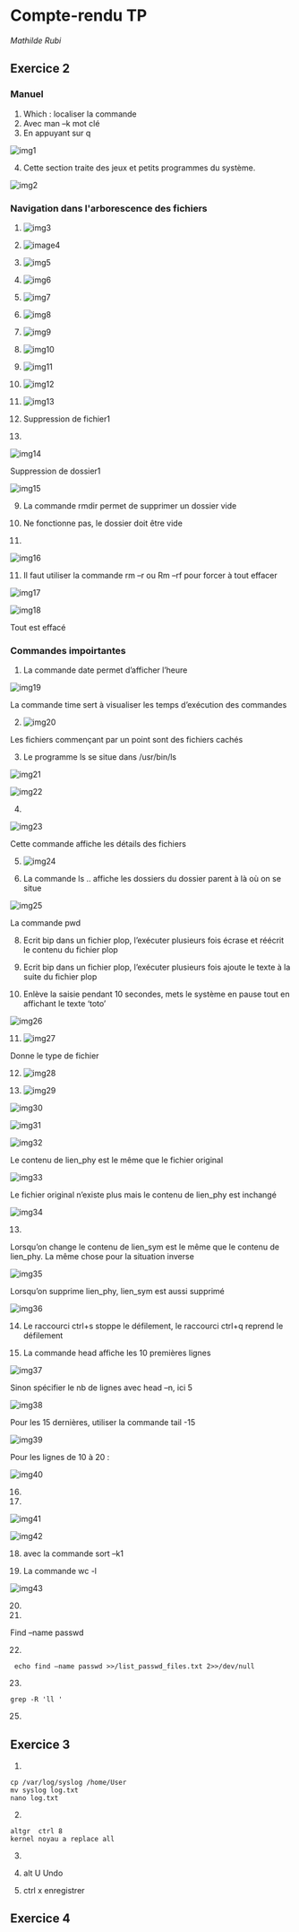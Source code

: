 # Compte-rendu TP
*Mathilde Rubi*

## Exercice 2 

### Manuel
1.	Which : localiser la commande
2.	Avec man –k mot clé
3.	En appuyant sur q

![img1](image/image1.png)
 
4.	 Cette section traite des jeux et petits programmes du système.

![img2](image/image2.png)
 
 
### Navigation dans l'arborescence des fichiers

1.	 ![img3](image/image3.png)
2.	 ![image4](image/image4.png)
3.	 ![img5](image/image5.png)
4.	 ![img6](image/image6.png)
5.	 ![img7](image/image7.png)
6.	 ![img8](image/image8.png)
7.	 ![img9](image/image9.png)
8.	 ![img10](image/image10.png)
9.	 ![img11](image/image11.png)
10.	 ![img12](image/image12)
11.	 ![img13](image/image13.png)
 
8.	Suppression de fichier1
9.	
 ![img14](image/image14/png)
 
Suppression de dossier1

 ![img15](image/image15.png)

9.	La commande rmdir permet de supprimer un dossier vide

10.	Ne fonctionne pas, le dossier doit être vide
11.	
 ![img16](image/image16.png)
 
11.	Il faut utiliser la commande rm –r ou Rm –rf pour forcer à tout effacer

 ![img17](image/image17.png)
 
 ![img18](image/image18.png)
 
Tout est effacé

### Commandes impoirtantes

1.	La commande date permet d’afficher l’heure

 ![img19](image/image19.png)
 
La commande time sert à visualiser les temps d’exécution des commandes

2.	 ![img20](image/image20.png)

Les fichiers commençant par un point sont des fichiers cachés

3.	Le programme ls se situe dans /usr/bin/ls

  ![img21](image/image21.png)
  
  ![img22](image/image22.png)
  
4.
![img23](image/image23.png)

Cette commande affiche les détails des fichiers

5.	 ![img24](image/image24.png)

6.	La commande ls .. affiche les dossiers du dossier parent à là où on se situe

![img25](image/image25.png)

La commande pwd

8.	Ecrit bip dans un fichier plop, l’exécuter plusieurs fois écrase et réécrit le contenu du fichier plop

9.	Ecrit bip dans un fichier plop, l’exécuter plusieurs fois ajoute le texte à la suite du fichier plop

10.	Enlève la saisie pendant 10 secondes, mets le système en pause tout en affichant le texte ‘toto’

![img26](image/image26.png)
 
11.	 ![img27](image/image27.png)

Donne le type de fichier

12.	 ![img28](image/image28.png)

13.	 ![img29](image/image29.png)

![img30](imagr/image30.png)

![img31](image/imag31.png)

![img32](image/image32.png)

Le contenu de lien_phy est le même que le fichier original

 ![img33](image/image33.png)
 
Le fichier original n’existe plus mais le contenu de lien_phy est inchangé

![img34](image/image34.png)

13.	 
Lorsqu’on change le contenu de lien_sym est le même que le contenu de lien_phy.
La même chose pour la situation inverse

![img35](image/image35.png)

Lorsqu’on supprime lien_phy, lien_sym est aussi supprimé

![img36](image/image36.png)

14.	Le raccourci ctrl+s stoppe le défilement, le raccourci ctrl+q reprend le défilement

15.	La commande head affiche les 10 premières lignes

![img37](image/image37.png)
 
 
Sinon spécifier le nb de lignes avec head –n, ici 5

![img38](image/image38.png)

Pour les 15 dernières, utiliser la commande tail -15

![img39](image/image39.png)

Pour les lignes de 10 à 20 : 

![img40](image/image40.png)

16.
17.  
![img41](image/image41.png)

![img42](image/image42.png)

18. avec la commande sort –k1

19. La commande wc -l 

![img43](image/imagfe43.png)

20. 
21. 
Find –name passwd

22.
```
 echo find –name passwd >>/list_passwd_files.txt 2>>/dev/null
 ```
 
23.
```
grep -R 'll '
```

25. 

## Exercice 3
1.
```
cp /var/log/syslog /home/User
mv syslog log.txt
nano log.txt
```

2.
```
altgr  ctrl 8
kernel noyau a replace all
```

 3.
 
4. alt U Undo
5. ctrl x enregistrer

## Exercice 4 
